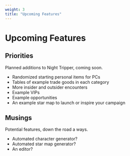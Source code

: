 ```yaml
---
weight: 3
title: "Upcoming Features"
---
```


# Upcoming Features

## Priorities
Planned additions to Night Tripper, coming soon.
* Randomized starting personal items for PCs
* Tables of example trade goods in each category
* More insider and outsider encounters
* Example VIPs
* Example opportunities
* An example star map to launch or inspire your campaign

## Musings
Potential features, down the road a ways.
* Automated character generator?
* Automated star map generator?
* An editor?
